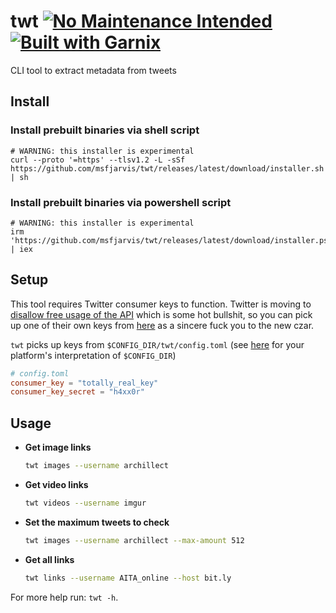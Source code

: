 # twt [![No Maintenance Intended](http://unmaintained.tech/badge.svg)](http://unmaintained.tech/) [![Built with Garnix](https://img.shields.io/static/v1?label=Built%20with&message=Garnix&color=blue&style=flat&logo=nixos&link=https://garnix.io&labelColor=111212)](https://garnix.io)

CLI tool to extract metadata from tweets

## Install

### Install prebuilt binaries via shell script

```shell
# WARNING: this installer is experimental
curl --proto '=https' --tlsv1.2 -L -sSf https://github.com/msfjarvis/twt/releases/latest/download/installer.sh | sh
```

### Install prebuilt binaries via powershell script

```shell
# WARNING: this installer is experimental
irm 'https://github.com/msfjarvis/twt/releases/latest/download/installer.ps1' | iex
```

## Setup

This tool requires Twitter consumer keys to function. Twitter is moving to [disallow free usage of the API](https://fxtwitter.com/twitterdev/status/1621026986784337922) which is some hot bullshit, so you can pick up one of their own keys from [here](https://gist.github.com/shobotch/5160017) as a sincere fuck you to the new czar.

`twt` picks up keys from `$CONFIG_DIR/twt/config.toml` (see [here](https://docs.rs/dirs/latest/dirs/fn.config_dir.html) for your platform's interpretation of `$CONFIG_DIR`)

```toml
# config.toml
consumer_key = "totally_real_key"
consumer_key_secret = "h4xx0r"
```

## Usage

- **Get image links**

    ```sh
    twt images --username archillect
    ```

- **Get video links**

    ```sh
    twt videos --username imgur
    ```

- **Set the maximum tweets to check**

    ```sh
    twt images --username archillect --max-amount 512
    ```

- **Get all links**

    ```sh
    twt links --username AITA_online --host bit.ly
    ```

For more help run: `twt -h`.
